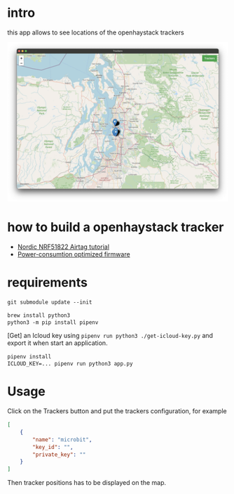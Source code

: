 # intro

this app allows to see locations of the openhaystack trackers

![](img/b4add158-6f94-4d46-90cd-4ab8b51f82df.webp)

# how to build a openhaystack tracker

- [Nordic NRF51822 Airtag tutorial](https://dzianisv.github.io/notes/Embedded/Nordic-NRF51822-Airtag.html)
- [Power-consumtion optimized firmware](https://github.com/acalatrava/openhaystack-firmware)

# requirements

```shell
git submodule update --init
```

```shell
brew install python3
python3 -m pip install pipenv
```


[Get] an Icloud key using `pipenv run python3 ./get-icloud-key.py` and export it when start an application.

```shell
pipenv install
ICLOUD_KEY=... pipenv run python3 app.py
```

# Usage

Click on the Trackers button and put the trackers configuration, for example
```json
[
    {
        "name": "microbit",
        "key_id": "",
        "private_key": ""
    }
]
```

Then tracker positions has to be displayed on the map.
